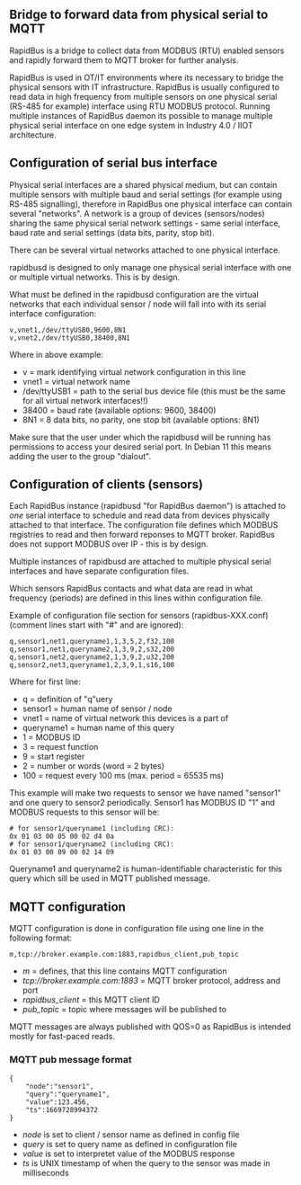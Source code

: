 ## Bridge to forward data from physical serial to MQTT

RapidBus is a bridge to collect data from MODBUS (RTU) enabled sensors and rapidly forward them to MQTT broker for further analysis.

RapidBus is used in OT/IT environments where its necessary to bridge the physical sensors with IT infrastructure. RapidBus is usually configured to read data in high frequency from multiple sensors on one physical serial (RS-485 for example) interface using RTU MODBUS protocol. Running multiple instances of RapidBus daemon its possible to manage multiple physical serial interface on one edge system in Industry 4.0 / IIOT architecture.

## Configuration of serial bus interface

Physical serial interfaces are a shared physical medium, but can contain multiple sensors with multiple baud and serial settings (for example using RS-485 signalling), therefore in RapidBus one physical interface can contain several "networks".
A network is a group of devices (sensors/nodes) sharing the same physical serial network settings - same serial interface, baud rate and serial settings (data bits, parity, stop bit).

There can be several virtual networks attached to one physical interface.

rapidbusd is designed to only manage one physical serial interface with one or multiple virtual networks. This is by design.

What must be defined in the rapidbusd configuration are the virtual networks that each individual sensor / node will fall into with its serial interface configuration:

```
v,vnet1,/dev/ttyUSB0,9600,8N1
v,vnet2,/dev/ttyUSB0,38400,8N1
```

Where in above example:
* v = mark identifying virtual network configuration in this line
* vnet1 = virtual network name
* /dev/ttyUSB1 = path to the serial bus device file (this must be the same for all virtual network interfaces!!)
* 38400 = baud rate (available options: 9600, 38400)
* 8N1 = 8 data bits, no parity, one stop bit (available options: 8N1)

Make sure that the user under which the rapidbusd will be running has permissions to access your desired serial port. In Debian 11 this means adding the user to the group "dialout".

## Configuration of clients (sensors)

Each RapidBus instance (rapidbusd "for RapidBus daemon") is attached to _one_ serial interface to schedule and read data from devices physically attached to that interface. The configuration file defines which MODBUS registries to read and then forward reponses to MQTT broker. RapidBus does not support MODBUS over IP - this is by design.

Multiple instances of rapidbusd are attached to multiple physical serial interfaces and have separate configuration files.

Which sensors RapidBus contacts and what data are read in what frequency (periods) are defined in this lines within configuration file.

Example of configuration file section for sensors (rapidbus-XXX.conf) (comment lines start with "#" and are ignored):

```
q,sensor1,net1,queryname1,1,3,5,2,f32,100
q,sensor1,net1,queryname2,1,3,9,2,s32,200
q,sensor1,net2,queryname2,1,3,9,2,u32,200
q,sensor2,net3,queryname1,2,3,9,1,s16,100
```

Where for first line:
* q = definition of "q"uery
* sensor1 = human name of sensor / node
* vnet1 = name of virtual network this devices is a part of
* queryname1 = human name of this query
* 1 = MODBUS ID
* 3 = request function
* 9 = start register
* 2 = number or words (word = 2 bytes)
* 100 = request every 100 ms (max. period = 65535 ms)

This example will make two requests to sensor we have named "sensor1" and one query to sensor2 periodically. Sensor1 has MODBUS ID "1" and MODBUS requests to this sensor will be:

```
# for sensor1/queryname1 (including CRC):
0x 01 03 00 05 00 02 d4 0a
# for sensor1/queryname2 (including CRC):
0x 01 03 00 09 00 02 14 09
```

Queryname1 and queryname2 is human-identifiable characteristic for this query which sill be used in MQTT published message.

## MQTT configuration

MQTT configuration is done in configuration file using one line in the following format:

```
m,tcp://broker.example.com:1883,rapidbus_client,pub_topic
```

* *m* = defines, that this line contains MQTT configuration
* *tcp://broker.example.com:1883* = MQTT broker protocol, address and port
* *rapidbus_client* = this MQTT client ID
* *pub_topic* = topic where messages will be published to

MQTT messages are always published with QOS=0 as RapidBus is intended mostly for fast-paced reads.

### MQTT pub message format

```
{
    "node":"sensor1",
    "query":"queryname1",
    "value":123.456,
    "ts":1669728994372
}
```

* *node* is set to client / sensor name as defined in config file
* *query* is set to query name as defined in configuration file
* *value* is set to interpretet value of the MODBUS response
* *ts* is UNIX timestamp of when the query to the sensor was made in milliseconds
